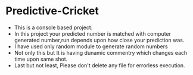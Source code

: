 # Predictive-Cricket
<ul>
<li>This is a console based project.</li>
<li>In this project your predicted number is matched with computer generated number,run depends upon how close your prediction was.</li>
<li>I have used only random module to generate random numbers</li>
<li>Not only this but It is having dunamic commentry which changes each time upon same shot.</li>
<li>Last but not least, Please don't delete any file for errorless execution.</li>
</ul>
